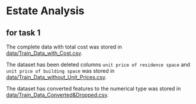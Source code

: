 # Estate Analysis
## for task 1
The complete data with total cost was stored in [data/Train_Data_with_Cost.csv](data/Train_Data_with_Cost.csv).

The dataset has been deleted columns `unit price of residence space` and `unit price of building space` was stored in [data/Train_Data_without_Unit_Prices.csv](data/Train_Data_without_Unit_Prices.csv).

The dataset has converted features to the numerical type was stored in [data/Train_Data_Converted&Dropped.csv](data/Train_Data_Converted&Dropped.csv).